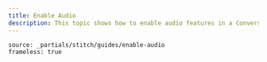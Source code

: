 ```yaml
---
title: Enable Audio
description: This topic shows how to enable audio features in a Conversation.
---
```


```tabbed_content
source: _partials/stitch/guides/enable-audio
frameless: true
```
